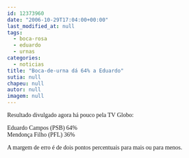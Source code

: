 ```yaml
---
id: 12373960
date: "2006-10-29T17:04:00+00:00"
last_modified_at: null
tags:
  - boca-rosa
  - eduardo
  - urnas
categories:
  - noticias
title: "Boca-de-urna dá 64% a Eduardo"
sutia: null
chapeu: null
autor: null
imagem: null
---
```

<p><P><FONT face=Verdana>Resultado divulgado agora há pouco pela TV Globo:</FONT></P></p>
<p><P><FONT face=Verdana>Eduardo Campos (PSB) 64%<BR></FONT><FONT face=Verdana>Mendonça Filho (PFL) 36%</FONT></P></p>
<p><P><FONT face=Verdana>A margem de erro é de dois pontos percentuais para mais ou para menos.</FONT></P> </p>
